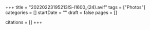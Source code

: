 +++
title = "20220223195213!S-l1600_(24).avif"
tags = ["Photos"]
categories = []
startDate = ""
draft = false
pages = []

citations = []
+++
